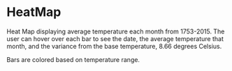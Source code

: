 # HeatMap

Heat Map displaying average temperature each month from 1753-2015. The user can hover over each bar to see the date, the average temperature that month, and the variance from the base temperature, 8.66 degrees Celsius.

Bars are colored based on temperature range.
